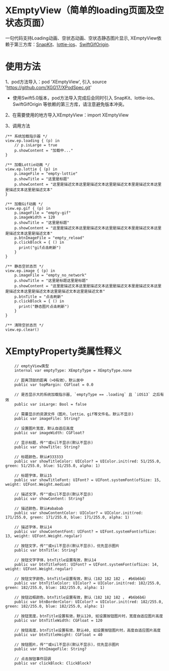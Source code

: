 # XEmptyView（简单的loading页面及空状态页面）

一句代码支持Loading动画、空状态动画、空状态静态图片显示, XEmptyView依赖于第三方库：[SnapKit](https://github.com/swiftgif/SwiftGif.git)、[lottie-ios](https://github.com/airbnb/lottie-ios.git)、[SwiftGifOrigin](https://github.com/swiftgif/SwiftGif.git).

# 使用方法
1、pod方法导入：pod 'XEmptyView', 引入 source 'https://github.com/XGG17/XPodSpec.git'

* 使用Swift5.0版本，pod方法导入完成后会同时引入 SnapKit、lottie-ios、SwiftGifOrigin 等依赖的第三方库，请注意避免版本冲突。

2、在需要使用的地方导入XEmptyView：import XEmptyView

3、调用方法
```
/** 系统加载指示器 */
view.ep.loading { (p) in
    // p.isLarge = true
    p.showContent = "加载中..."
}
```
```
/** 加载Lottie动画 */
view.ep.lottie { (p) in
    p.imageFile = "empty-lottie"
    p.showTitle = "这里是标题"
    p.showContent = "这里是描述文本这里是描述文本这里是描述文本里是描述文本这里是描述文本这里是描述文本"
}
```
```
/** 加载Gif动画 */
view.ep.gif { (p) in
    p.imageFile = "empty-gif"
    p.imageWidth = 120
    p.showTitle = "这里是标题"
    p.showContent = "这里是描述文本这里是描述文本这里是描述文本里是描述文本这里是描述文本这里是描述文本"
    p.btnImageFile = "empty_reload"
    p.clickBlock = { () in
      print("gif点击刷新")
    }
}
```
```
/** 静态空状态页 */
view.ep.image { (p) in
    p.imageFile = "empty_no_network"
    p.showTitle = "这里是标题这里是标题"
    p.showContent = "这里是描述文本这里是描述文本这里是描述文本里是描述文本这里是描述文本这里是描述文本这里是描述文本这里是描述文本"
    p.btnTitle = "点击刷新"
    p.clickBlock = { () in
      print("静态图片点击刷新")
    }
}
```
```
/** 清除空状态页 */
view.ep.clear()
```

# XEmptyProperty类属性释义
```
    // emptyView类型
    internal var emptyType: XEmptyType = XEmptyType.none
    
    // 距离顶部的距离（>0有效），默认居中
    public var topMargin: CGFloat = 0.0
    
    // 是否显示大的系统加载指示器, `emptyType == .loading` 且 `iOS13` 之后有效
    public var isLarge: Bool = false
    
    // 需要显示的资源文件（图片、lottie、gif等文件名，默认不显示)
    public var imageFile: String?
    
    // 设置图片宽度，默认自适应高度
    public var imageWidth: CGFloat?
    
    // 显示标题，传""或nil不显示(默认不显示)
    public var showTitle: String?
    
    // 标题颜色，默认#333333
    public var showTitleColor: UIColor? = UIColor.init(red: 51/255.0, green: 51/255.0, blue: 51/255.0, alpha: 1)
    
    // 标题字体，默认15
    public var showTitleFont: UIFont? = UIFont.systemFont(ofSize: 15, weight: UIFont.Weight.medium)
    
    // 描述文字，传""或nil不显示(默认不显示)
    public var showContent: String?
    
    // 描述颜色，默认#ababab
    public var showContentColor: UIColor? = UIColor.init(red: 171/255.0, green: 171/255.0, blue: 171/255.0, alpha: 1)
    
    // 描述字体，默认14
    public var showContentFont: UIFont? = UIFont.systemFont(ofSize: 13, weight: UIFont.Weight.regular)
    
    // 按钮文字，传""或nil不显示(默认不显示)，优先显示图片
    public var btnTitle: String?
    
    // 按钮文字字体，btnTitle设置有效，默认14
    public var btnTitleFont: UIFont? = UIFont.systemFont(ofSize: 14, weight: UIFont.Weight.regular)
    
    // 按钮文字颜色，btnTitle设置有效，默认（182 182 182 ， #b6b6b6）
    public var btnTitleColor: UIColor? = UIColor.init(red: 182/255.0, green: 182/255.0, blue: 182/255.0, alpha: 1)
    
    // 按钮边框颜色，btnTitle设置有效，默认（182 182 182 ， #b6b6b6）
    public var btnBorderColor: UIColor? = UIColor.init(red: 182/255.0, green: 182/255.0, blue: 182/255.0, alpha: 1)
    
    // 按钮宽度，btnTitle设置有效，默认120, 如设置按钮图片时，宽度自适应图片高度
    public var btnTitleWidth: CGFloat = 120
    
    // 按钮高度，btnTitle设置有效，默认40, 如设置按钮图片时，高度自适应图片高度
    public var btnTitleHeight: CGFloat = 40
    
    // 按钮图片，传""或nil不显示(默认不显示)，优先显示图片
    public var btnImageFile: String?
    
    // 点击按钮事件回调
    public var clickBlock: ClickBlock?
```
